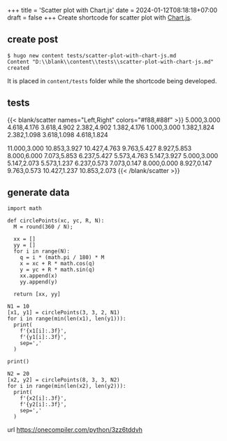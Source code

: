 +++
title = 'Scatter plot with Chart.js'
date = 2024-01-12T08:18:18+07:00
draft = false
+++
Create shortcode for scatter plot with [Chart.js](https://www.chartjs.org/).


## create post
```
$ hugo new content tests/scatter-plot-with-chart-js.md
Content "D:\\blank\\content\\tests\\scatter-plot-with-chart-js.md" created
```

It is placed in `content/tests` folder while the shortcode being developed.



## tests
{{< blank/scatter  names="Left,Right" colors="#f88,#88f" >}}
5.000,3.000
4.618,4.176
3.618,4.902
2.382,4.902
1.382,4.176
1.000,3.000
1.382,1.824
2.382,1.098
3.618,1.098
4.618,1.824

11.000,3.000
10.853,3.927
10.427,4.763
9.763,5.427
8.927,5.853
8.000,6.000
7.073,5.853
6.237,5.427
5.573,4.763
5.147,3.927
5.000,3.000
5.147,2.073
5.573,1.237
6.237,0.573
7.073,0.147
8.000,0.000
8.927,0.147
9.763,0.573
10.427,1.237
10.853,2.073
{{< /blank/scatter >}}






## generate data
```
import math

def circlePoints(xc, yc, R, N):
  M = round(360 / N);

  xx = []
  yy = []
  for i in range(N):
    q = i * (math.pi / 180) * M
    x = xc + R * math.cos(q)
    y = yc + R * math.sin(q)
    xx.append(x)
    yy.append(y)    
  
  return [xx, yy]

N1 = 10
[x1, y1] = circlePoints(3, 3, 2, N1)
for i in range(min(len(x1), len(y1))):
  print(
    f'{x1[i]:.3f}', 
    f'{y1[i]:.3f}',
    sep=','
  )

print()

N2 = 20
[x2, y2] = circlePoints(8, 3, 3, N2)
for i in range(min(len(x2), len(y2))):
  print(
    f'{x2[i]:.3f}', 
    f'{y2[i]:.3f}',
    sep=','
  )
```
url https://onecompiler.com/python/3zz6tddvh
